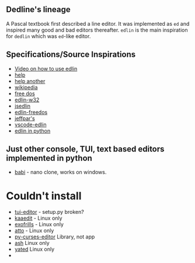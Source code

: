 ## Dedline's lineage

A Pascal textbook first described a line editor.
It was implemented as `ed` and inspired many good and bad editors thereafter.
`edlin` is the main inspiration for `dedlin` which was `ed`-like editor.

## Specifications/Source Inspirations

- [Video on how to use edlin](https://www.youtube.com/watch?v=CIlJeKuSl9w&t=165s)
- [help](http://home.mnet-online.de/willybilly/fdhelp-dos/en/hhstndrd/base/edlin.htm)
- [help another](https://www.computerhope.com/edlin.htm)
- [wikipedia](https://en.wikipedia.org/wiki/Edlin)
- [free dos](https://github.com/FDOS/edlin/blob/master/msgs-en.h)
- [edlin-w32](https://github.com/yudenisov/edlin-w32)
- [jsedlin](https://github.com/LHerrmeyer/jsedlin)
- [edlin-freedos](https://opensource.com/article/21/6/edlin-freedos)
- [jeffpar's](https://jeffpar.github.io/kbarchive/kb/067/Q67706/)
- [vscode-edlin](https://github.com/FFengIll/vscode-edlin)
- [edlin in python](https://github.com/firefish111/edlin/blob/master/main.py)

## Just other console, TUI, text based editors implemented in python

- [babi](https://pypi.org/project/babi/) - nano clone, works on windows.

# Couldn't install

- [tui-editor](https://pypi.org/project/tui-editor/) - setup.py broken?
- [kaaedit](https://pypi.org/project/kaaedit/) - Linux only
- [exofrills](https://pypi.org/project/exofrills/) - Linux only
- [atto](https://pypi.org/project/atto/) - Linux only
- [py-curses-editor](https://pypi.org/project/py-curses-editor/) Library, not app
- [ash](https://pypi.org/project/ash-editor/) Linux only
- [yated](https://pypi.org/project/yated/) Linux only
-
